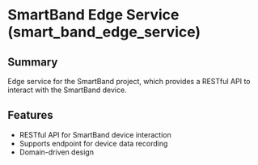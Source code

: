 # SmartBand Edge Service (smart_band_edge_service)

## Summary
Edge service for the SmartBand project, which provides a RESTful API to interact with the SmartBand device.

## Features
- RESTful API for SmartBand device interaction
- Supports endpoint for device data recording
- Domain-driven design

